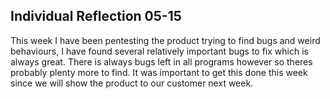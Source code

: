 ## Individual Reflection 05-15

This week I have been pentesting the product trying to find bugs and weird behaviours, I have found several relatively important bugs to fix which is always great. There is always bugs left in all programs however so theres probably plenty more to find. It was important to get this done this week since we will show the product to our customer next week.

